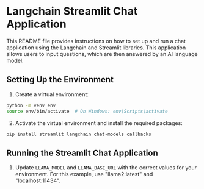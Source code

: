  # Langchain Streamlit Chat Application

This README file provides instructions on how to set up and run a chat application using the Langchain and Streamlit libraries. This application allows users to input questions, which are then answered by an AI language model.

## Setting Up the Environment

1. Create a virtual environment:
```bash
python -m venv env
source env/bin/activate  # On Windows: env\Scripts\activate
```

2. Activate the virtual environment and install the required packages:
```bash
pip install streamlit langchain chat-models callbacks
```

## Running the Streamlit Chat Application

1. Update `LLAMA_MODEL` and `LLAMA_BASE_URL` with the correct values for your environment. For this example, use "llama2:latest" and "localhost:11434".
